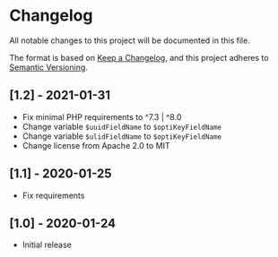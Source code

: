 # Changelog
All notable changes to this project will be documented in this file.

The format is based on [Keep a Changelog](https://keepachangelog.com/en/1.0.0/),
and this project adheres to [Semantic Versioning](https://semver.org/spec/v2.0.0.html).

## [1.2] - 2021-01-31
- Fix minimal PHP requirements to ^7.3 | ^8.0
- Change variable `$uuidFieldName` to `$optiKeyFieldName`
- Change variable `$ulidFieldName` to `$optiKeyFieldName`
- Change license from Apache 2.0 to MIT

## [1.1] - 2020-01-25
- Fix requirements

## [1.0] - 2020-01-24
- Initial release
